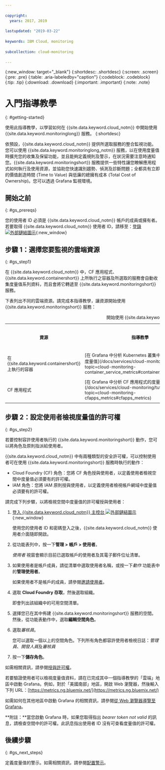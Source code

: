 ```yaml
---

copyright:
  years: 2017, 2019

lastupdated: "2019-03-22"

keywords: IBM Cloud, monitoring

subcollection: cloud-monitoring

---
```


{:new_window: target="_blank"}
{:shortdesc: .shortdesc}
{:screen: .screen}
{:pre: .pre}
{:table: .aria-labeledby="caption"}
{:codeblock: .codeblock}
{:tip: .tip}
{:download: .download}
{:important: .important}
{:note: .note}


# 入門指導教學
{: #getting-started}

使用此指導教學，以學習如何在 {{site.data.keyword.cloud_notm}} 中開始使用 {{site.data.keyword.monitoringlong}} 服務。
{:shortdesc}

依預設，{{site.data.keyword.cloud_notm}} 提供所選取服務的整合監視功能。您可以使用 {{site.data.keyword.monitoringlong_notm}} 服務，以在使用度量值時擴充您的收集及保留功能，並且能夠定義規則及警示，在狀況需要注意時通知您。{{site.data.keyword.monitoringshort}} 服務提供一些特性讓您瞭解應用程式如何執行及使用資源，並協助您快速識別趨勢、偵測及診斷問題；全都具有立即的價值創造時間 (Time to Value) 與低廉的總擁有成本 (Total Cost of Ownership)。您可以透過 Grafana 監視環境。 

## 開始之前
{: #gs_prereqs}

您的使用者 ID 必須是 {{site.data.keyword.cloud_notm}} 帳戶的成員或擁有者。若要取得 {{site.data.keyword.cloud_notm}} 使用者 ID，請移至：[登錄 ![外部鏈結圖示](../../icons/launch-glyph.svg "外部鏈結圖示")](https://cloud.ibm.com/login){:new_window}

## 步驟 1：選擇您要監視的雲端資源
{: #gs_step1}

在 {{site.data.keyword.cloud_notm}} 中，CF 應用程式、{{site.data.keyword.containershort}} 上所執行之容器及所選取的服務會自動收集度量值系列資料，而且會將它轉遞至 {{site.data.keyword.monitoringshort}} 服務。

下表列出不同的雲端資源。請完成本指導教學，讓資源開始使用 {{site.data.keyword.monitoringshort}} 服務：

<table>
  <caption>開始使用 {{site.data.keyword.monitoringshort}} 服務的指導教學</caption>
  <tr>
    <th>資源</th>
    <th>指導教學</th>
    <th>雲端環境</th>
    <th>情境</th>
  </tr>
  <tr>
    <td>在 {{site.data.keyword.containershort}} 上執行的容器</td>
    <td>[在 Grafana 中分析 Kubernetes 叢集中所部署應用程式的度量值](/docs/services/cloud-monitoring/tutorials?topic=cloud-monitoring-container_service_metrics#container_service_metrics)</td>
    <td>公用 </br>專用</td>
    <td>![Kubernetes 叢集中所部署容器的高階元件概觀](containers/images/containers_kube_metrics_dedicated.png "Kubernetes 叢集中所部署容器的高階元件概觀")</td>
  </tr>
  <tr>
    <td>CF 應用程式</td>
    <td>[在 Grafana 中分析 CF 應用程式的度量值](/docs/services/cloud-monitoring/tutorials?topic=cloud-monitoring-cfapps_metrics#cfapps_metrics)</td>
    <td>公用</td>
    <td>![{{site.data.keyword.cloud_notm}} 中 CF 應用程式的高階監視視圖](cf/images/cfapp_metrics_ov.png "{{site.data.keyword.cloud_notm}} 中 CF 應用程式的高階監視視圖")</td>
  </tr>
</table>



## 步驟 2：設定使用者檢視度量值的許可權
{: #gs_step2}

若要控制容許使用者執行的 {{site.data.keyword.monitoringshort}} 動作，您可以將角色及原則指派給使用者。 

{{site.data.keyword.cloud_notm}} 中有兩種類型的安全許可權，可以控制使用者可在使用 {{site.data.keyword.monitoringshort}} 服務時執行的動作：

* Cloud Foundry (CF) 角色：您將 CF 角色授與使用者，以定義使用者檢視空間中度量值必須要有的許可權。
* IAM 角色：您將 IAM 原則授與使用者，以定義使用者檢視帳戶網域中度量值必須要有的許可權。


請完成下列步驟，以將檢視空間中度量值的許可權授與使用者：

1. [登入 {{site.data.keyword.cloud_notm}} 主控台 ![外部鏈結圖示](../../icons/launch-glyph.svg "外部鏈結圖示")](http://cloud.ibm.com/login){:new_window}
	
	使用您的使用者 ID 和密碼登入之後，{{site.data.keyword.cloud_notm}} 使用者介面隨即開啟。

2. 從功能表列中，按一下**管理 > 帳戶 > 使用者**。 

    *使用者* 視窗會顯示目前已選取帳戶的使用者及其電子郵件位址清單。
	
3. 如果使用者是帳戶成員，請從清單中選取使用者名稱，或按一下*動作* 功能表中的**管理使用者**。

    如果使用者不是帳戶的成員，請參閱[邀請使用者](/docs/iam?topic=iam-iamuserinv#iamuserinv)。

4. 選取 **Cloud Foundry 存取**，然後選取組織。

    即會列出該組織中的可用空間清單。

5. 選擇您已在其中佈建 {{site.data.keyword.monitoringshort}} 服務的空間。然後，從功能表動作中，選取**編輯空間角色**。

6. 選取*審核員*。 

    您可以選取一個以上的空間角色。下列所有角色都容許使用者檢視日誌：*管理員*、*開發人員*及*審核員*
	
7. 按一下**儲存角色**。


如需相關資訊，請參閱[授與許可權](/docs/services/cloud-monitoring/security?topic=cloud-monitoring-grant_permissions#grant_permissions)。

若要驗證使用者可以檢視度量值資料，請在已完成其中一個指導教學的「雲端」地區中啟動 Grafana。例如，對於「美國南部」地區，開啟 Web 瀏覽器，然後輸入下列 URL：[https://metrics.ng.bluemix.net/](https://metrics.ng.bluemix.net/)


如需如何在其他地區中啟動 Grafana 的相關資訊，請參閱[從 Web 瀏覽器導覽至 Grafana](/docs/services/cloud-monitoring/grafana?topic=cloud-monitoring-navigating_grafana#navigating_grafana)。

**附註：**當您啟動 Grafana 時，如果您取得指出 *bearer token not valid* 的訊息，請檢查空間中的許可權。此訊息指出使用者 ID 沒有可查看度量值的許可權。
    

## 後續步驟 
{: #gs_next_steps}

定義度量值的警示。如需相關資訊，請參閱[配置警示](/docs/services/cloud-monitoring?topic=cloud-monitoring-config_alerts_ov#config_alerts_ov)。
